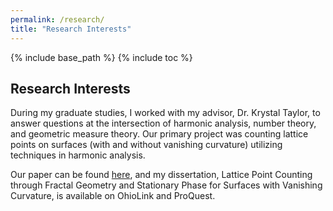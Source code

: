 ```yaml
---
permalink: /research/
title: "Research Interests"
---
```


{% include base_path %}
{% include toc %}

## Research Interests

During my graduate studies, I worked with my advisor, Dr. Krystal Taylor, to answer questions at the intersection of harmonic analysis, number theory, and geometric measure theory. Our primary project was counting lattice points on surfaces (with and without vanishing curvature) utilizing techniques in harmonic analysis.

Our paper can be found [here](https://doi.org/10.48550/arXiv.2205.02163), and my dissertation, Lattice Point Counting through Fractal Geometry and Stationary Phase for Surfaces with Vanishing Curvature, is available on OhioLink and ProQuest.